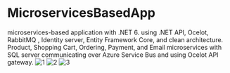 # MicroservicesBasedApp
 microservices-based application with .NET 6. using .NET API, Ocelot, RabbitMQ , Identity server, Entity Framework Core, and clean architecture. Product, Shopping Cart, Ordering, Payment, and Email microservices with SQL server communicating over Azure Service Bus and using Ocelot API gateway.
![1](https://github.com/zakizadeh/MicroservicesBasedApp/assets/11499371/677ecd9a-b5b5-4bd6-b54b-637152cf3d2e)
![2](https://github.com/zakizadeh/MicroservicesBasedApp/assets/11499371/0f15a327-1cbb-4561-836c-de4808e04f7e)
![3](https://github.com/zakizadeh/MicroservicesBasedApp/assets/11499371/0a1519d4-4d52-431d-86d0-fa46934c3b62)
